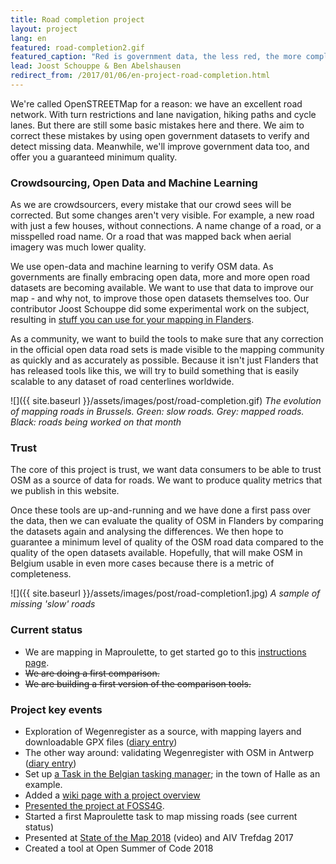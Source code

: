 ```yaml
---
title: Road completion project
layout: project
lang: en
featured: road-completion2.gif
featured_caption: "Red is government data, the less red, the more complete OSM becomes."
lead: Joost Schouppe & Ben Abelshausen
redirect_from: /2017/01/06/en-project-road-completion.html
---
```


We're called OpenSTREETMap for a reason: we have an excellent road network. With turn restrictions and lane navigation, hiking paths and cycle lanes. But there are still some basic mistakes here and there. We aim to correct these mistakes by using open government datasets to verify and detect missing data. Meanwhile, we'll improve government data too, and offer you a guaranteed minimum quality.

### Crowdsourcing, Open Data and Machine Learning

As we are crowdsourcers, every mistake that our crowd sees will be corrected. But some changes aren't very visible. For example, a new road with just a few houses, without connections. A name change of a road, or a misspelled road name. Or a road that was mapped back when aerial imagery was much lower quality.

We use open-data and machine learning to verify OSM data. As governments are finally embracing open data, more and more open road datasets are becoming available. We want to use that data to improve our map - and why not, to improve those open datasets themselves too. Our contributor Joost Schouppe did some experimental work on the subject, resulting in [stuff you can use for your mapping in Flanders](http://www.openstreetmap.org/user/joost%20schouppe/diary/39250).

As a community, we want to build the tools to make sure that any correction in the official open data road sets is made visible to the mapping community as quickly and as accurately as possible. Because it isn't just Flanders that has released tools like this, we will try to build something that is easily scalable to any dataset of road centerlines worldwide.

![]({{ site.baseurl }}/assets/images/post/road-completion.gif)
*The evolution of mapping roads in Brussels. Green: slow roads. Grey: mapped roads. Black: roads being worked on that month*

### Trust

The core of this project is trust, we want data consumers to be able to trust OSM as a source of data for roads. We want to produce quality metrics that we publish in this website.

Once these tools are up-and-running and we have done a first pass over the data, then we can evaluate the quality of OSM in Flanders by comparing the datasets again and analysing the differences. We then hope to guarantee a minimum level of quality of the OSM road data compared to the quality of the open datasets available. Hopefully, that will make OSM in Belgium usable in even more cases because there is a metric of completeness.

![]({{ site.baseurl }}/assets/images/post/road-completion1.jpg)
*A sample of missing 'slow' roads*

### Current status

- We are mapping in Maproulette, to get started go to this [instructions page](https://wiki.openstreetmap.org/wiki/WikiProject_Belgium/Road_completion_project/Instructions).
- ~~We are doing a first comparison.~~
- ~~We are building a first version of the comparison tools.~~

### Project key events

* Exploration of Wegenregister as a source, with mapping layers and downloadable GPX files ([diary entry](http://www.openstreetmap.org/user/joost%20schouppe/diary/39250))
* The other way around: validating Wegenregister with OSM in Antwerp ([diary entry](http://www.openstreetmap.org/user/joost%20schouppe/diary/39573))
* Set up [a Task in the Belgian tasking manager](https://tasks.osm.be/project/2); in the town of Halle as an example.
* Added a [wiki page with a project overview](https://wiki.openstreetmap.org/wiki/WikiProject_Belgium/Road_completion_project)
* [Presented the project at FOSS4G](http://slides.com/benabelshausen-1/deck-1).
* Started a first Maproulette task to map missing roads (see current status)
* Presented at [State of the Map 2018](https://2018.stateofthemap.org/2018/T097-Road_Completion_in_Belgium_-_Mapping___verifying__all__the_roads_/) (video) and AIV Trefdag 2017
* Created a tool at Open Summer of Code 2018
